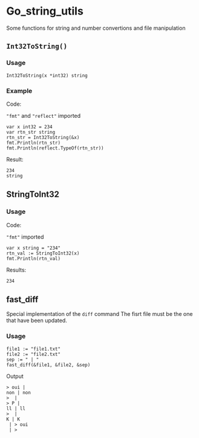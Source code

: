 # Go_string_utils

Some functions for string and number convertions and file manipulation

## `Int32ToString()`

### Usage

`Int32ToString(x *int32) string`

### Example

Code: 

`"fmt"` and `"reflect"` imported

```
var x int32 = 234
var rtn_str string
rtn_str = Int32ToString(&x)
fmt.Println(rtn_str)
fmt.Println(reflect.TypeOf(rtn_str))
```

Result:

```
234
string
```

## StringToInt32

### Usage

Code: 

`"fmt"` imported

```
var x string = "234"
rtn_val := StringToInt32(x)
fmt.Println(rtn_val)
```

Results:

```
234
```

## fast_diff

Special implementation of the `diff` command
The fisrt file must be the one that have been updated.

### Usage

```
file1 := "file1.txt"
file2 := "file2.txt"
sep := " | "
fast_diff(&file1, &file2, &sep)
```

Output

```
> oui |
non | non
>  |
> P |
ll | ll
>  |
K | K
 | > oui
 | >
```


